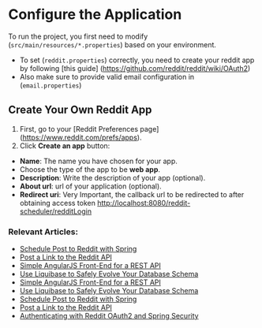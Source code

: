 
# Configure the Application
To run the project, you first need to modify (`src/main/resources/*.properties`) based on your environment.
- To set (`reddit.properties`) correctly, you need to create your reddit app by following [this guide] (https://github.com/reddit/reddit/wiki/OAuth2)
- Also make sure to provide valid email configuration in (`email.properties`)

## Create Your Own Reddit App
1. First, go to your [Reddit Preferences page] (https://www.reddit.com/prefs/apps).
2. Click **Create an app** button:
  - **Name**: The name you have chosen for your app.
  - Choose the type of the app to be **web app**.
  - **Description**: Write the description of your app (optional).
  - **About url**: url of your application (optional).
  - **Redirect uri**: Very Important, the callback url to be redirected to after obtaining access token [http://localhost:8080/reddit-scheduler/redditLogin](#)

### Relevant Articles:
- [Schedule Post to Reddit with Spring](http://www.baeldung.com/spring-schedule-posts-to-reddit)
- [Post a Link to the Reddit API](http://www.baeldung.com/spring-security-oauth-post-to-reddit)
- [Simple AngularJS Front-End for a REST API](http://www.baeldung.com/angular-js-rest-api)
- [Use Liquibase to Safely Evolve Your Database Schema](http://www.baeldung.com/liquibase-refactor-schema-of-java-app)
- [Simple AngularJS Front-End for a REST API](http://www.baeldung.com/angular-js-rest-api)
- [Use Liquibase to Safely Evolve Your Database Schema](http://www.baeldung.com/liquibase-refactor-schema-of-java-app)
- [Schedule Post to Reddit with Spring](http://www.baeldung.com/spring-schedule-posts-to-reddit)
- [Post a Link to the Reddit API](http://www.baeldung.com/spring-security-oauth-post-to-reddit)
- [Authenticating with Reddit OAuth2 and Spring Security](http://www.baeldung.com/spring-security-oauth2-authentication-with-reddit)
